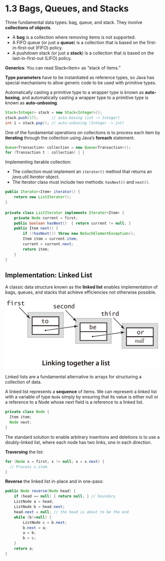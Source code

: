 # 1.3 Bags, Queues, and Stacks

Three fundamental data types: bag, queue, and stack. They involve **collections of objects**.

* A **bag** is a collection where removing items is not supported.
* A FIFO queue \(or just a **queue**\) is a collection that is based on the first-in-first-out \(FIFO\) policy.
* A pushdown stack \(or just a **stack**\) is a collection that is based on the last-in-first-out \(LIFO\) policy.

**Generics**: You can read Stack&lt;Item&gt; as “stack of items.” 

**Type parameters** have to be instantiated as reference types, so Java has special mechanisms to allow generic code to be used with primitive types.

Automatically casting a primitive type to a wrapper type is known as **auto-boxing**, and automatically casting a wrapper type to a primitive type is known as **auto-unboxing**.

```java
Stack<Integer> stack = new Stack<Integer>();
stack.push(17);      // auto-boxing (int -> Integer)
int i = stack.pop(); // auto-unboxing (Integer -> int)
```

One of the fundamental operations on collections is to process each item by **iterating** through the collection using Java’s **foreach** statement.

```java
Queue<Transaction> collection = new Queue<Transaction>();
for (Transaction t : collection) { }
```

Implementing iterable collection:

* The collection must implement an `iterator()` method that returns an _java.util.Iterator_ object.
* The Iterator class must include two methods: `hasNext()` and `next()`.

```java
public Iterator<Item> iterator() {
    return new ListIterator();
}

private class ListIterator implements Iterator<Item> {
    private Node current = first;
    public boolean hasNext()  { return current != null; }
    public Item next() {
        if (!hasNext()) throw new NoSuchElementException();
        Item item = current.item;
        current = current.next; 
        return item;
    }
}
```

## Implementation: Linked List

A classic data structure known as the **linked list** enables implementation of bags, queues, and stacks that achieve efficiencies not otherwise possible.

![](../../.gitbook/assets/screen-shot-2018-07-05-at-20.37.35.png)

Linked lists are a fundamental alternative to arrays for structuring a collection of data.

A linked list represents a **sequence** of items. We can represent a linked list with a variable of type `Node` simply by ensuring that its value is either null or a reference to a Node whose next field is a reference to a linked list.

```java
private class Node {
  Item item;
  Node next;
}
```

The standard solution to enable arbitrary insertions and deletions is to use a doubly-linked list, where each node has two links, one in each direction.

**Traversing** the list:

```java
for (Node x = first; x != null; x = x.next) {
  // Process x.item.
}
```

**Reverse** the linked list in-place and in one-pass:

```java
public Node reverse(Node head) {
    if (head == null) { return null; } // boundary 
    ListNode a = head;
    ListNode b = head.next;
    head.next = null; // the head is about to be the end
    while (b!=null) {
        ListNode c = b.next;
        b.next = a;
        a = b;
        b = c;
    }  
    return a;
}
```



